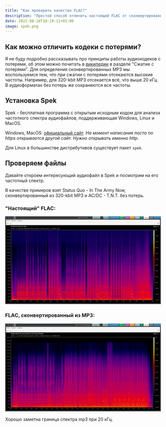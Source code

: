 ```yaml
---
title: "Как проверить качество FLAC?"
description: "Простой способ отличить настоящий FLAC от сконвертированного MP3"
date: 2022-08-28T18:19:11+03:00
image: spek.png
---
```


## Как можно отличить кодеки с потерями?

Я не буду подробно рассказывать про принципы работы аудиокодеков с потерями, об
этом можно почитать в
[википедии](https://ru.wikipedia.org/wiki/%D0%A1%D0%B6%D0%B0%D1%82%D0%B8%D0%B5_%D0%B0%D1%83%D0%B4%D0%B8%D0%BE%D0%B4%D0%B0%D0%BD%D0%BD%D1%8B%D1%85)
в разделе "Сжатие с потерями". Для определения сконвертированных MP3 мы
воспользуемся тем, что при сжатии с потерями отсекаются высокие частоты.
Например, для 320-kbit MP3 отсекается всё, что выше 20 кГц. В аудиоформатах без
потерь же сохраняются все частоты.

## Установка Spek

Spek - бесплатная программа с открытым исходным кодом для анализа частотного
спектра аудиофайлов, поддерживающая Windows, Linux и MacOS.

Windows, MacOS: [официальный сайт](http://spek.cc/). _На момент написания поста
по https открывается другой сайт. Нужно открывать именно http._

Для Linux в большинстве дистрибутивов существует пакет `spek`.

## Проверяем файлы

Давайте откроем интересующий аудиофайл в Spek и посмотрим на его частотный
спектр.

В качестве примеров взят Status Quo - In The Army Now, сконвертированный из
320-kbit MP3 и AC/DC - T.N.T. без потерь.

### "Настоящий" FLAC:

![Аудиоспектр FLAC](true-flac.png)

### FLAC, сконвертированный из MP3:

![Аудиоспектр MP3](fake-flac.png)

Хорошо заметна граница спектра mp3 при 20 кГц.

